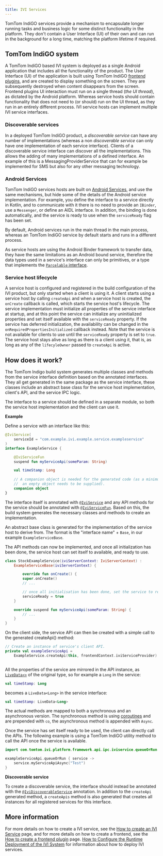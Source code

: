 ```yaml
---
title: IVI Services
---
```


TomTom IndiGO services provide a mechanism to encapsulate longer running tasks and business logic 
for some distinct functionality in the platform. They don't contain a User Interface (UI) of their 
own and can run in the background for a long time, matching the platform lifetime if required.

## TomTom IndiGO system

A TomTom IndiGO based IVI system is deployed as a single Android application that includes all the 
functionality of the product. The User Interface (UI) of the application is built using TomTom 
IndiGO [frontend plugins](/tomtom-indigo/documentation/development/frontend-plugins), and are created to 
display something on the screen. They are subsequently destroyed when content disappears from the 
screen. Frontend plugins UI interaction must run on a single thread (_the UI thread_), as dictated 
by the Android platform. Whereas service hosts should contain functionality that does not need to 
(or should) run on the UI thread, as they run in an entirely different process. IVI service hosts 
can implement multiple IVI service interfaces.

### Discoverable services

In a deployed TomTom IndiGO product, a _discoverable service_ can have any number of implementations 
(whereas a non _discoverable service_ can only have one implementation of each service interface). 
Clients of a discoverable service interface can discover all the implementations. This allows the 
adding of many implementations of a defined interface. An example of this is a 
MessagingProviderService that can for example be implemented for SMS but also for any other 
messaging technology.

### Android Services

TomTom IndiGO services hosts are built on 
[Android Services](https://developer.android.com/guide/components/services), and use the same 
mechanisms, but hide some of the details of the Android service implementation. For example, you 
define the interface to a service directly in Kotlin, and to communicate with it there is no need 
to provide an `IBinder`, use a `Messenger`, or define an AIDL interface. In addition, the binding 
is done automatically, and the service is ready to use when the `serviceReady` flag has been set.

By default, Android services run in the main thread in the main process, whereas an TomTom IndiGO 
service by default starts and runs in a different process.

As service hosts are using the Android Binder framework to transfer data, they have the same 
limitations as an Android bound service, therefore the data types used in a service's interface 
can only be primitives, or a type that implements the 
[`Parcelable` interface](https://developer.android.com/reference/android/os/Parcelable). 

### Service host lifecycle

A service host is configured and registered in the build configuration of the IVI product, but 
only started when a client is using it. A client starts using a service host by calling 
`createApi` and when a service host is created, the `onCreate` callback is called, which starts 
the service host's lifecycle. The service implementation must initialize all properties of the 
service interface at startup, and at this point the service can initialize any uninitialized 
properties and set itself available with the `serviceReady` property. If the service has deferred 
initialization, the availability can be changed in the `onRequiredPropertiesInitialized` callback 
instead. Note that the service is not available for clients to use until the `serviceReady` 
property is set to `true`. The service host stays alive as long as there is a client using it, 
that is, as long as any of the `lifecyleOwner` passed to `createApi` is active.

## How does it work?

The TomTom Indigo build system generates multiple classes and methods from the service interface 
definition based on the annotated interfaces. They all get generated in the same package as the 
service interface, these classes include an abstract base class for the service host 
implementation, client's API, and the service IPC logic.

The interface to a service should be defined in a separate module, so both the service host 
implementation and the client can use it.

__Example__

Define a service with an interface like this:

```kotlin
@IviService(
    serviceId = "com.example.ivi.example.service.exampleservice"
)
interface ExampleService {

    @IviServiceFun
    suspend fun myServiceApi(someParam: String)

  	val timeStamp: Long
  
    // A companion object is needed for the generated code (as a minimum
    //  an empty object needs to be supplied).
    companion object
}
```

The interface itself is annotated with [`@IviService`](TTIVI_INDIGO_API) and any API methods for 
the service should be annotated with [`@IviServiceFun`](TTIVI_INDIGO_API). Based on this, the build 
system generates the necessary classes and methods to create an implementation.

An abstract base class is generated for the implementation of the service host to derive from. The 
format is the "interface name" + `Base`, in our example `ExampleServiceBase`.

The API methods can now be implemented, and once all initialization has been done, the service 
host can set itself to available, and ready to use.

```kotlin
class StockExampleService(iviServerContext: IviServerContext) :
    ExampleServiceBase(iviServerContext) {

		override fun onCreate() {
        super.onCreate()
        // ...

        // once all initialisation has been done, set the service to ready.
		serviceReady = true
    }

    override suspend fun myServiceApi(someParam: String) {
        // ...
    }
}
```

On the client side, the service API can then be created with a simple call to the generated 
createApi() method:

```kotlin
// Create an instance of service's client API.
private val exampleServiceApi =
    ExampleService.createApi(this, frontendContext.iviServiceProvider)
    
```

All the properties of the service are mirrored in the API instance, as 
[`LiveData<>`](https://developer.android.com/reference/androidx/lifecycle/LiveData) of the 
original type, so for example a `Long` in the service:

```kotlin
val timeStamp: Long
```

becomes a `LiveData<Long>` in the service interface:
```kotlin
val timeStamp: LiveData<Long>
```

The actual methods are mapped to both a synchronous and an asynchronous version. The synchronous 
method is using [coroutines](https://kotlinlang.org/docs/async-programming.html#coroutines) and 
are prepended with `co`, the asynchronous method is appended with `Async`.

Once the service has set itself ready to be used, the client can directly call the APIs. The following 
example is using a TomTom IndiGO utility method to call the API once the service is available.

```kotlin
import com.tomtom.ivi.platform.framework.api.ipc.iviservice.queueOrRun

exampleServiceApi.queueOrRun { service ->
    service.myServiceApiAsync("Test")
}
```

__Discoverable service__

To create a discoverable service, the interface should instead be annotated with the 
[`@IviDiscoverableService`](TTIVI_INDIGO_API) annotation. In addition to the `createApi` generated 
method, a `createApis` method is also generated that creates all instances for all registered 
services for this interface.

## More information

For more details on how to create a IVI service, see the 
[How to create an IVI Service](/tomtom-indigo/documentation/tutorials-and-examples/basics/create-an-ivi-service) 
page, and for more details on how to create a frontend, see the 
[How to create a frontend plugin](/tomtom-indigo/documentation/tutorials-and-examples/basics/create-a-frontend-plugin) 
page.
[How to Configure the Runtime Deployment of the IVI System](/tomtom-indigo/documentation/tutorials-and-examples/basics/create-a-frontend-plugin) 
for information about how to deploy IVI services.

